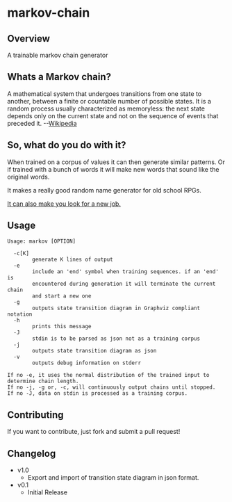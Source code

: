 # markov-chain

## Overview
A trainable markov chain generator

## Whats a Markov chain?

A mathematical system that undergoes transitions from one state to another, between a finite or countable number of possible states. It is a random process usually characterized as memoryless: the next state depends only on the current state and not on the sequence of events that preceded it. --[Wikipedia][wikipedia]

## So, what do you do with it?
When trained on a corpus of values it can then generate similar patterns. Or if trained with a bunch of words it will make new words that sound like the original words.

It makes a really good random name generator for old school RPGs. 

[It can also make you look for a new job.][wtf]

## Usage 
```
Usage: markov [OPTION]

  -c[K]
		generate K lines of output
  -e
		include an 'end' symbol when training sequences. if an 'end' is
		encountered during generation it will terminate the current chain
		and start a new one
  -g
		outputs state transition diagram in Graphviz compliant notation
  -h
		prints this message
  -J
		stdin is to be parsed as json not as a training corpus
  -j
		outputs state transition diagram as json
  -v
		outputs debug information on stderr

If no -e, it uses the normal distribution of the trained input to determine chain length.
If no -j, -g or, -c, will continuously output chains until stopped.
If no -J, data on stdin is processed as a training corpus.
```
## Contributing

If you want to contribute, just fork and submit a pull request!

## Changelog

- v1.0
    - Export and import of transition state diagram in json format.
- v0.1 
    - Initial Release

[wtf]: http://thedailywtf.com/Articles/The-Automated-Curse-Generator.aspx
[wikipedia]: http://en.wikipedia.org/wiki/Markov_chain